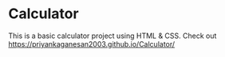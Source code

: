 # Calculator
This is a basic calculator project using HTML & CSS.
Check out https://priyankaganesan2003.github.io/Calculator/ 
